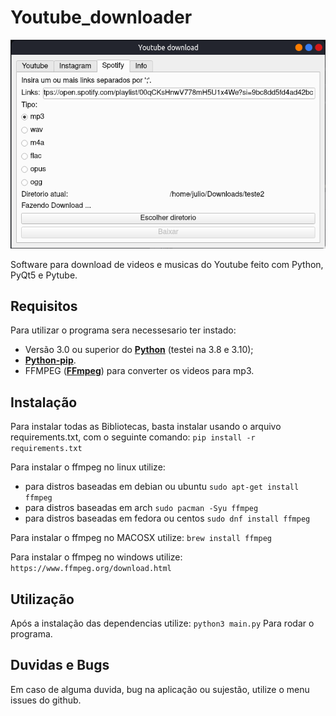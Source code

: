 # Youtube_downloader
  
![Imagem da jánela](https://github.com/JN513/youtube_downloader/blob/master/window.png) 

Software para download de videos e musicas do Youtube feito com Python, PyQt5 e Pytube.

## Requisitos

Para utilizar o programa sera necessesario ter instado:

* Versão 3.0 ou superior do **[Python](https://www.python.org/)** (testei na 3.8 e 3.10);
* **[Python-pip](https://pt.stackoverflow.com/questions/239047/como-instalar-o-pip-no-windows-10)**.
* FFMPEG (**[FFmpeg](https://www.ffmpeg.org/)**) para converter os videos para mp3.

## Instalação

Para instalar todas as Bibliotecas, basta instalar usando o arquivo requirements.txt, com o seguinte comando:
``` pip install -r requirements.txt ```

Para instalar o ffmpeg no linux utilize:
- para distros baseadas em debian ou ubuntu ``` sudo apt-get install ffmpeg ```
- para distros baseadas em arch ``` sudo pacman -Syu ffmpeg ```
- para distros baseadas em fedora ou centos ``` sudo dnf install ffmpeg ```

Para instalar o ffmpeg no MACOSX utilize:
``` brew install ffmpeg ```

Para instalar o ffmpeg no windows utilize:
``` https://www.ffmpeg.org/download.html ```

## Utilização

Após a instalação das dependencias utilize:
``` python3 main.py ```
Para rodar o programa.

## Duvidas e Bugs

Em caso de alguma duvida, bug na aplicação ou sujestão, utilize o menu issues do github.
